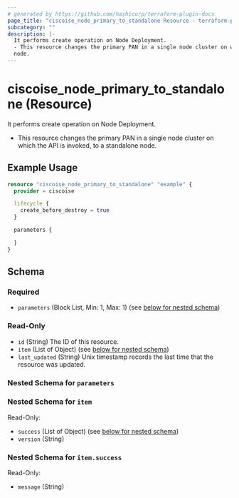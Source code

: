 ```yaml
---
# generated by https://github.com/hashicorp/terraform-plugin-docs
page_title: "ciscoise_node_primary_to_standalone Resource - terraform-provider-ciscoise"
subcategory: ""
description: |-
  It performs create operation on Node Deployment.
  - This resource changes the primary PAN in a single node cluster on which the API is invoked, to a standalone
  node.
---
```


# ciscoise_node_primary_to_standalone (Resource)

It performs create operation on Node Deployment.
- This resource changes the primary PAN in a single node cluster on which the API is invoked, to a standalone
node.

## Example Usage

```terraform
resource "ciscoise_node_primary_to_standalone" "example" {
  provider = ciscoise

  lifecycle {
    create_before_destroy = true
  }

  parameters {

  }
}
```

<!-- schema generated by tfplugindocs -->
## Schema

### Required

- `parameters` (Block List, Min: 1, Max: 1) (see [below for nested schema](#nestedblock--parameters))

### Read-Only

- `id` (String) The ID of this resource.
- `item` (List of Object) (see [below for nested schema](#nestedatt--item))
- `last_updated` (String) Unix timestamp records the last time that the resource was updated.

<a id="nestedblock--parameters"></a>
### Nested Schema for `parameters`


<a id="nestedatt--item"></a>
### Nested Schema for `item`

Read-Only:

- `success` (List of Object) (see [below for nested schema](#nestedobjatt--item--success))
- `version` (String)

<a id="nestedobjatt--item--success"></a>
### Nested Schema for `item.success`

Read-Only:

- `message` (String)


